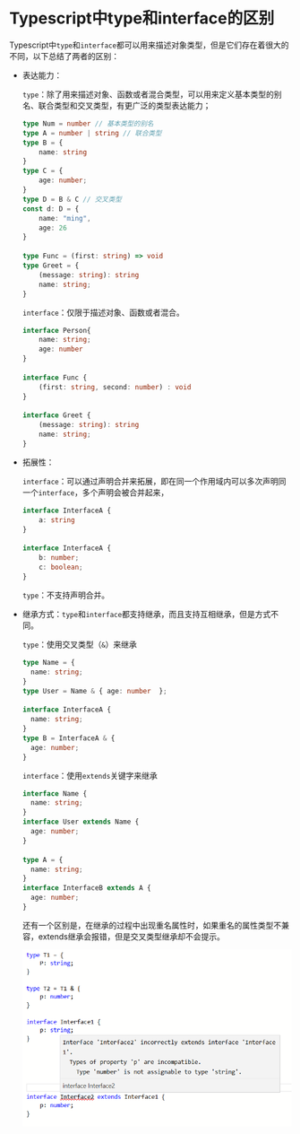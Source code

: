 # Typescript中type和interface的区别

Typescript中`type`和`interface`都可以用来描述对象类型，但是它们存在着很大的不同，以下总结了两者的区别：

- 表达能力：

  `type`：除了用来描述对象、函数或者混合类型，可以用来定义基本类型的别名、联合类型和交叉类型，有更广泛的类型表达能力；

  ```typescript
  type Num = number // 基本类型的别名
  type A = number | string // 联合类型
  type B = {
      name: string
  }
  type C = {
      age: number;
  }
  type D = B & C // 交叉类型
  const d: D = { 
      name: "ming",
      age: 26
  }
  
  type Func = (first: string) => void
  type Greet = {
      (message: string): string
      name: string;
  }
  ```

  

  `interface`：仅限于描述对象、函数或者混合。

  ```typescript
  interface Person{
      name: string;
      age: number
  }
  
  interface Func {
      (first: string, second: number) : void
  }
      
  interface Greet {
      (message: string): string
      name: string;
  }
  ```

  

- 拓展性：

  `interface`：可以通过声明合并来拓展，即在同一个作用域内可以多次声明同一个`interface`，多个声明会被合并起来，

  ```typescript
  interface InterfaceA {
      a: string
  }
  
  interface InterfaceA {
      b: number;
      c: boolean;
  }
  ```

  

  `type`：不支持声明合并。

  

- 继承方式：`type`和`interface`都支持继承，而且支持互相继承，但是方式不同。

  `type`：使用交叉类型（`&`）来继承
  
  ```typescript
  type Name = { 
    name: string; 
  }
  type User = Name & { age: number  };
  
  interface InterfaceA { 
    name: string; 
  }
  type B = InterfaceA & { 
    age: number; 
  }
  ```
  
  
  
  `interface`：使用`extends`关键字来继承
  
  ```typescript
  interface Name { 
    name: string; 
  }
  interface User extends Name { 
    age: number; 
  }
  
  type A = { 
    name: string; 
  }
  interface InterfaceB extends A { 
    age: number; 
  }
  
  ```
  
  还有一个区别是，在继承的过程中出现重名属性时，如果重名的属性类型不兼容，extends继承会报错，但是交叉类型继承却不会提示。
  
  ![interface-vs-type-duplicate-prop](/raw/assets/interface-vs-type-duplicate-prop.PNG)
  
  
